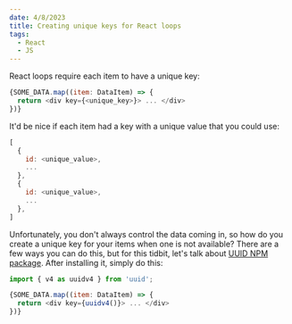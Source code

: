 ```yaml
---
date: 4/8/2023
title: Creating unique keys for React loops
tags:
  - React
  - JS
---
```


React loops require each item to have a unique key:

```js
{SOME_DATA.map((item: DataItem) => {
  return <div key={<unique_key>}> ... </div>
})}
```

It'd be nice if each item had a key with a unique value that you could use:

```js
[
  {
    id: <unique_value>,
    ...
  },
  {
    id: <unique_value>,
    ...
  },
]
```

Unfortunately, you don't always control the data coming in, so how do you create a unique key for your items when one is not available? There are a few ways you can do this, but for this tidbit, let's talk about <a href="https://www.npmjs.com/package/uuid" target="_blank" rel="noopener noreferrer">UUID NPM package</a>. After installing it, simply do this:

```js
import { v4 as uuidv4 } from 'uuid';

{SOME_DATA.map((item: DataItem) => {
  return <div key={uuidv4()}> ... </div>
})}
```
